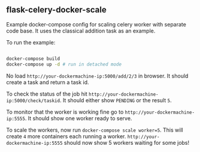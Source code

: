 ## flask-celery-docker-scale
Example docker-compose config for scaling celery worker with separate code base. It uses the classical addition task as an example.

To run the example:
```bash

docker-compose build
docker-compose up -d # run in detached mode

```

No load `http://your-dockermachine-ip:5000/add/2/3` in browser. It should create a task and return a task id.

To check the status of the job hit `http://your-dockermachine-ip:5000/check/taskid`. It should either show `PENDING` or the result `5`.

To monitor that the worker is working fine go to `http://your-dockermachine-ip:5555`. It should show one worker ready to serve.

To scale the workers, now run `docker-compose scale worker=5`. This will create `4` more containers each running a worker. `http://your-dockermachine-ip:5555` should now show 5 workers waiting for some jobs!

